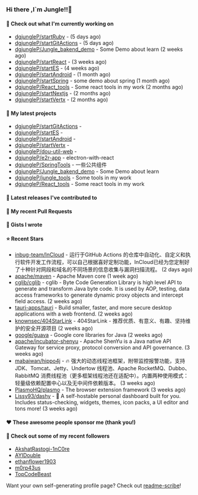 ### Hi there ,I`m Jungle!!👋

#### 👷 Check out what I'm currently working on

- [dgjungleP/startRuby](https://github.com/dgjungleP/startRuby) -  (5 days ago)
- [dgjungleP/startGitActions](https://github.com/dgjungleP/startGitActions) -  (5 days ago)
- [dgjungleP/Jungle_bakend_demo](https://github.com/dgjungleP/Jungle_bakend_demo) - Some Demo about learn (2 weeks ago)
- [dgjungleP/startReact](https://github.com/dgjungleP/startReact) -  (3 weeks ago)
- [dgjungleP/startES](https://github.com/dgjungleP/startES) -  (4 weeks ago)
- [dgjungleP/startAndroid](https://github.com/dgjungleP/startAndroid) -  (1 month ago)
- [dgjungleP/startSpring](https://github.com/dgjungleP/startSpring) - some demo about spring (1 month ago)
- [dgjungleP/React_tools](https://github.com/dgjungleP/React_tools) - Some react tools in my work (2 months ago)
- [dgjungleP/startNextjs](https://github.com/dgjungleP/startNextjs) -  (2 months ago)
- [dgjungleP/startVertx](https://github.com/dgjungleP/startVertx) -  (2 months ago)

#### 🌱 My latest projects

- [dgjungleP/startGitActions](https://github.com/dgjungleP/startGitActions) - 
- [dgjungleP/startES](https://github.com/dgjungleP/startES) - 
- [dgjungleP/startAndroid](https://github.com/dgjungleP/startAndroid) - 
- [dgjungleP/startVertx](https://github.com/dgjungleP/startVertx) - 
- [dgjungleP/dou-util-web](https://github.com/dgjungleP/dou-util-web) - 
- [dgjungleP/e2r-app](https://github.com/dgjungleP/e2r-app) - electron-with-react
- [dgjungleP/SpringTools](https://github.com/dgjungleP/SpringTools) - 一些公共组件
- [dgjungleP/Jungle_bakend_demo](https://github.com/dgjungleP/Jungle_bakend_demo) - Some Demo about learn
- [dgjungleP/jungle_tools](https://github.com/dgjungleP/jungle_tools) - Some tools in my work
- [dgjungleP/React_tools](https://github.com/dgjungleP/React_tools) - Some react tools in my work

#### 🔭 Latest releases I've contributed to


#### 🔨 My recent Pull Requests



#### 📓 Gists I wrote


#### ⭐ Recent Stars

- [inbug-team/InCloud](https://github.com/inbug-team/InCloud) - 运行于GitHub Actions 的仓库中自动化、自定义和执行软件开发工作流程，可以自己根据喜好定制功能，InCloud已经为您定制好了十种针对网段和域名的不同场景的信息收集与漏洞扫描流程。 (2 days ago)
- [apache/maven](https://github.com/apache/maven) - Apache Maven core (1 week ago)
- [cglib/cglib](https://github.com/cglib/cglib) - cglib - Byte Code Generation Library is high level API to generate and transform Java byte code. It is used by AOP, testing, data access frameworks to generate dynamic proxy objects and intercept field access. (2 weeks ago)
- [tauri-apps/tauri](https://github.com/tauri-apps/tauri) - Build smaller, faster, and more secure desktop applications with a web frontend. (2 weeks ago)
- [knownsec/404StarLink](https://github.com/knownsec/404StarLink) - 404StarLink - 推荐优质、有意义、有趣、坚持维护的安全开源项目 (2 weeks ago)
- [google/guava](https://github.com/google/guava) - Google core libraries for Java (2 weeks ago)
- [apache/incubator-shenyu](https://github.com/apache/incubator-shenyu) - Apache ShenYu is a Java native API Gateway for service proxy, protocol conversion and API governance. (3 weeks ago)
- [mabaiwan/hippo4j](https://github.com/mabaiwan/hippo4j) - 🔥 强大的动态线程池框架，附带监控报警功能，支持 JDK、Tomcat、Jetty、Undertow 线程池、Apache RocketMQ、Dubbo、RabbitMQ 消费线程池（更多框架线程池还在适配中）。内置两种使用模式：轻量级依赖配置中心以及无中间件依赖版本。 (3 weeks ago)
- [PlasmoHQ/plasmo](https://github.com/PlasmoHQ/plasmo) - The browser extension framework (3 weeks ago)
- [Lissy93/dashy](https://github.com/Lissy93/dashy) - 🚀 A self-hostable personal dashboard built for you. Includes status-checking, widgets, themes, icon packs, a UI editor and tons more! (3 weeks ago)

#### ❤️ These awesome people sponsor me (thank you!)


#### 👯 Check out some of my recent followers

- [AkshatRastogi-1nC0re](https://github.com/AkshatRastogi-1nC0re)
- [AYIDouble](https://github.com/AYIDouble)
- [ethanflower1903](https://github.com/ethanflower1903)
- [m0rp43us](https://github.com/m0rp43us)
- [TopCodeBeast](https://github.com/TopCodeBeast)

Want your own self-generating profile page? Check out [readme-scribe](https://github.com/muesli/readme-scribe)!
